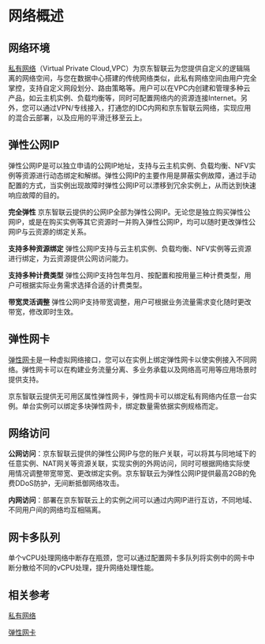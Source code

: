# 网络概述
## 网络环境

[私有网络](http://docs.jdcloud.com/cn/virtual-private-cloud/product-overview)（Virtual Private Cloud,VPC）为京东智联云为您提供自定义的逻辑隔离的网络空间，与您在数据中心搭建的传统网络类似，此私有网络空间由用户完全掌控，支持自定义网段划分、路由策略等。用户可以在VPC内创建和管理多种云产品，如云主机实例、负载均衡等，同时可配置网络内的资源连接Internet。另外，您可以通过VPN/专线接入，打通您的IDC内网和京东智联云网络，实现应用的混合云部署，以及应用的平滑迁移至云上。

## 弹性公网IP

弹性公网IP是可以独立申请的公网IP地址，支持与云主机实例、负载均衡、NFV实例等资源进行动态绑定和解绑。弹性公网IP的主要作用是屏蔽实例故障，通过手动配置的方式，当实例出现故障时弹性公网IP可以漂移到冗余实例上，从而达到快速响应故障的目的。

**完全弹性** 京东智联云提供的公网IP全部为弹性公网IP。无论您是独立购买弹性公网IP，或是在购买实例等其它资源时一并购入弹性公网IP，均可以随时更改弹性公网IP与云资源的绑定关系。

**支持多种资源绑定** 弹性公网IP支持与云主机实例、负载均衡、NFV实例等云资源进行绑定，为云资源提供公网访问能力。

**支持多种计费类型** 弹性公网IP支持包年包月、按配置和按用量三种计费类型，用户可根据实际业务需求选择合适的计费类型。

**带宽灵活调整** 弹性公网IP支持带宽调整，用户可根据业务流量需求变化随时更改带宽，修改即时生效。

## 弹性网卡

[弹性网卡](http://docs.jdcloud.com/cn/elastic-network-interface/product-overview)是一种虚拟网络接口，您可以在实例上绑定弹性网卡以使实例接入不同网络。弹性网卡可以在构建业务流量分离、多业务承载以及网络高可用等应用场景时提供支持。

京东智联云提供无可用区属性弹性网卡，弹性网卡可以绑定私有网络内任意一台实例。单台实例可以绑定多块弹性网卡，绑定数量需依据实例规格而定。

## 网络访问


**公网访问**：京东智联云提供的弹性公网IP与您的账户关联，可以将其与同地域下的任意实例、NAT网关等资源关联，实现实例的外网访问，同时可根据网络实际使用情况调整带宽带宽、更改绑定实例。京东智联云为弹性公网IP提供最高2GB的免费DDoS防护，无间断抵御网络攻击。

**内网访问**：部署在京东智联云上的实例之间可以通过内网IP进行互访，不同地域、不同用户间的网络均互相隔离。

## 网卡多队列
单个vCPU处理网络中断存在瓶颈，您可以通过配置网卡多队列将实例中的网卡中断分散给不同的vCPU处理，提升网络处理性能。

## 相关参考

[私有网络](http://docs.jdcloud.com/cn/virtual-private-cloud/product-overview)

[弹性网卡](http://docs.jdcloud.com/cn/elastic-network-interface/product-overview)

